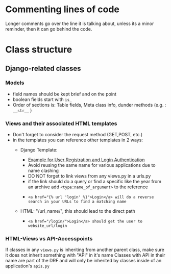 # Commenting lines of code

Longer comments go over the line it is talking about, unless its a minor reminder, then it can go behind the code.

# Class structure

## Django-related classes

### Models

* field names should be kept brief and on the point
* boolean fields start with `is_`
* Order of sections is: Table fields, Meta class info, dunder methods (e.g. : `__str__` )

### Views and their associated HTML templates

* Don't forget to consider the request method (GET,POST, etc.)
* in the templates you can reference other templates in 2 ways:
  * Django Template:

    * [Example for User Registration and Login Authentication](https://youtu.be/tUqUdu0Sjyc "Goes over Registration, Login, Flash Messages, Warnings, Logging out and Restricting Login")
    * Avoid reusing the same name for various applications due to name clashing
    * DO NOT forget to link views from any views.py in a urls.py
    * if the link should do a query or find a specific like the year from an archive add `<type:name_of_argument>` to the reference
    * ```
      <a href="{% url 'login' %}">Login</a> will do a reverse search in your URLs to find a matching name
      ```
  * HTML: "/url_name/", this should lead to the direct path

    * ```
      <a href="/login/">Login</a> should get the user to website_url/login
      ```

### HTML-Views vs API-Accesspoints

If classes in any `views.py` is inheriting from another parent class, make sure it does not inherit something with "API" in it's name
Classes with API in their name are part of the DRF and will only be inherited by classes inside of an application's `apis.py`
